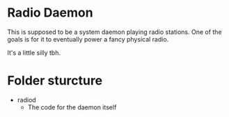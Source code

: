 # Radio Daemon

This is supposed to be a system daemon playing radio stations. 
One of the goals is for it to eventually power a fancy physical radio.

It's a little silly tbh.

# Folder sturcture

- radiod
    - The code for the daemon itself

